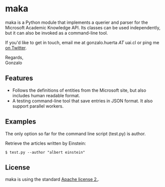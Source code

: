 maka
==========

maka is a Python module that implements a querier and parser for the Microsoft Academic Knowledge API.
Its classes can be used independently, but it can also be invoked as a command-line tool.

If you'd like to get in touch, email me at gonzalo.huerta  _AT_ uai.cl or ping me [on Twitter](http://twitter.com/gohucan).

Regards,<br>
Gonzalo

Features
--------

* Follows the definitions of entities from the Microsoft site, but also includes human readable format.
* A testing command-line tool that save entries in JSON format. It also support parallel workers.

Examples
--------

The only option so far for the command line script (test.py) is author.

Retrieve the articles written by Einstein:

    $ test.py --author "albert einstein"

License
-------

maka is using the standard [Apache license 2.](http://www.apache.org/licenses/LICENSE-2.0).